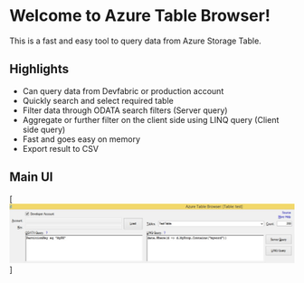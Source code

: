 Welcome to Azure Table Browser!
============================

This is a fast and easy tool to query data from Azure Storage Table. 

Highlights
------------
- Can query data from Devfabric or production account
- Quickly search and select required table
- Filter data through ODATA search filters (Server query)
- Aggregate or further filter on the client side using LINQ query (Client side query)
- Fast and goes easy on memory
- Export result to CSV

Main UI
-------
[![](https://raw.githubusercontent.com/amithegde/AzureTableBrowser/master/img/main-interface.jpg)]